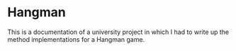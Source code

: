 # Hangman

This is a documentation of a university project in which I had to write up the method implementations for a Hangman game.
